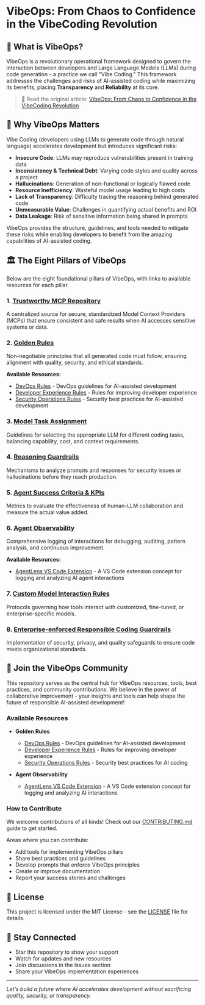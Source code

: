 # VibeOps: From Chaos to Confidence in the VibeCoding Revolution

## 🌟 What is VibeOps?

VibeOps is a revolutionary operational framework designed to govern the interaction between developers and Large Language Models (LLMs) during code generation - a practice we call "Vibe Coding." This framework addresses the challenges and risks of AI-assisted coding while maximizing its benefits, placing **Transparency** and **Reliability** at its core.

> 🔗 Read the original article: [VibeOps: From Chaos to Confidence in the VibeCoding Revolution](https://victor-fcm.medium.com/vibeops-from-chaos-to-confidence-in-the-vibecoding-revolution-b3c612b54db7)

## 🚀 Why VibeOps Matters

Vibe Coding (developers using LLMs to generate code through natural language) accelerates development but introduces significant risks:

- **Insecure Code**: LLMs may reproduce vulnerabilities present in training data
- **Inconsistency & Technical Debt**: Varying code styles and quality across a project
- **Hallucinations**: Generation of non-functional or logically flawed code
- **Resource Inefficiency**: Wasteful model usage leading to high costs
- **Lack of Transparency**: Difficulty tracing the reasoning behind generated code
- **Unmeasurable Value**: Challenges in quantifying actual benefits and ROI
- **Data Leakage**: Risk of sensitive information being shared in prompts

VibeOps provides the structure, guidelines, and tools needed to mitigate these risks while enabling developers to benefit from the amazing capabilities of AI-assisted coding.

## 🏛️ The Eight Pillars of VibeOps

Below are the eight foundational pillars of VibeOps, with links to available resources for each pillar.

### 1. [Trustworthy MCP Repository](pillar-1-trustworthy-mcp/Pillar.md)

A centralized source for secure, standardized Model Context Providers (MCPs) that ensure consistent and safe results when AI accesses sensitive systems or data.

### 2. [Golden Rules](pillar-2-golden-rules/Pillar.md)

Non-negotiable principles that all generated code must follow, ensuring alignment with quality, security, and ethical standards.

**Available Resources:**
- [DevOps Rules](pillar-2-golden-rules/rules/DevOps-rules.md) - DevOps guidelines for AI-assisted development
- [Developer Experience Rules](pillar-2-golden-rules/rules/DevXP-rules.md) - Rules for improving developer experience
- [Security Operations Rules](pillar-2-golden-rules/rules/SecOps-rules.md) - Security best practices for AI-assisted development

### 3. [Model Task Assignment](pillar-3-model-task-assignment/Pillar.md)

Guidelines for selecting the appropriate LLM for different coding tasks, balancing capability, cost, and context requirements.

### 4. [Reasoning Guardrails](pillar-4-reasoning-guardrails/Pillar.md)

Mechanisms to analyze prompts and responses for security issues or hallucinations before they reach production.

### 5. [Agent Success Criteria & KPIs](pillar-5-success-criteria-kpis/Pillar.md)

Metrics to evaluate the effectiveness of human-LLM collaboration and measure the actual value added.

### 6. [Agent Observability](pillar-6-agent-observability/Pillar.md)

Comprehensive logging of interactions for debugging, auditing, pattern analysis, and continuous improvement.

**Available Resources:**
- [AgentLens VS Code Extension](pillar-6-agent-observability/tools/VSCodePlugin.md) - A VS Code extension concept for logging and analyzing AI agent interactions

### 7. [Custom Model Interaction Rules](pillar-7-custom-model-interaction-rules/Pillar.md)

Protocols governing how tools interact with customized, fine-tuned, or enterprise-specific models.

### 8. [Enterprise-enforced Responsible Coding Guardrails](pillar-8-responsible-coding-guardrails/Pillar.md)

Implementation of security, privacy, and quality safeguards to ensure code meets organizational standards.

## 🤝 Join the VibeOps Community

This repository serves as the central hub for VibeOps resources, tools, best practices, and community contributions. We believe in the power of collaborative improvement - your insights and tools can help shape the future of responsible AI-assisted development!

### Available Resources

* **Golden Rules**
  * [DevOps Rules](pillar-2-golden-rules/rules/DevOps-rules.md) - DevOps guidelines for AI-assisted development
  * [Developer Experience Rules](pillar-2-golden-rules/rules/DevXP-rules.md) - Rules for improving developer experience
  * [Security Operations Rules](pillar-2-golden-rules/rules/SecOps-rules.md) - Security best practices for AI coding

* **Agent Observability**
  * [AgentLens VS Code Extension](pillar-6-agent-observability/tools/VSCodePlugin.md) - A VS Code extension concept for logging and analyzing AI interactions

### How to Contribute

We welcome contributions of all kinds! Check out our [CONTRIBUTING.md](CONTRIBUTING.md) guide to get started.

Areas where you can contribute:
- Add tools for implementing VibeOps pillars
- Share best practices and guidelines
- Develop prompts that enforce VibeOps principles
- Create or improve documentation
- Report your success stories and challenges

## 📜 License

This project is licensed under the MIT License - see the [LICENSE](LICENSE) file for details.

## 🔄 Stay Connected

- Star this repository to show your support
- Watch for updates and new resources
- Join discussions in the Issues section
- Share your VibeOps implementation experiences

---

*Let's build a future where AI accelerates development without sacrificing quality, security, or transparency.*